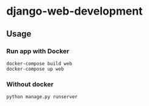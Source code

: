 # django-web-development
## Usage

### Run app with Docker
```
docker-compose build web
docker-compose up web
```
### Without docker
```
python manage.py runserver
```
